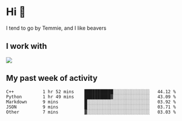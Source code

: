 <h1 align="left">Hi 👋</h1>

<p>I tend to go by Temmie, and I like beavers</p>

<h2 align="left">I work with</h2>

<div align=left>
  <img src="https://skillicons.dev/icons?i=py,godot,javascript,css,html,linux,git,blender,bash,vscode,&theme=dark">
</div>


<h2 align="left">My past week of activity</h2>

<!--START_SECTION:waka-->

```text
C++           1 hr 52 mins    ███████████░░░░░░░░░░░░░░   44.12 %
Python        1 hr 49 mins    ██████████▓░░░░░░░░░░░░░░   43.09 %
Markdown      9 mins          █░░░░░░░░░░░░░░░░░░░░░░░░   03.92 %
JSON          9 mins          █░░░░░░░░░░░░░░░░░░░░░░░░   03.71 %
Other         7 mins          ▓░░░░░░░░░░░░░░░░░░░░░░░░   03.03 %
```

<!--END_SECTION:waka-->
